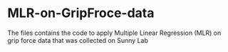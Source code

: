 # MLR-on-GripFroce-data
The files contains the code to apply Multiple Linear Regression (MLR) on grip force data that was collected on Sunny Lab

